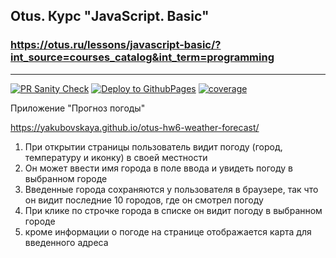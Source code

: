 ## Otus. Курс "JavaScript. Basic" 
### https://otus.ru/lessons/javascript-basic/?int_source=courses_catalog&int_term=programming

---

[![PR Sanity Check](https://github.com/Yakubovskaya/otus-hw6-weather-forecast/actions/workflows/sanity-check.yml/badge.svg?branch=Hometask6)](https://github.com/Yakubovskaya/otus-hw6-weather-forecast/actions/workflows/sanity-check.yml)
[![Deploy to GithubPages](https://github.com/Yakubovskaya/otus-hw6-weather-forecast/actions/workflows/build.yml/badge.svg?branch=Hometask6)](https://github.com/Yakubovskaya/otus-hw6-weather-forecast/actions/workflows/build.yml)
[![coverage](https://github.com/Yakubovskaya/otus-hw6-weather-forecast/actions/workflows/coverage.yml/badge.svg?branch=Hometask6)](https://github.com/Yakubovskaya/otus-hw6-weather-forecast/actions/workflows/coverage.yml)

Приложение "Прогноз погоды" 

https://yakubovskaya.github.io/otus-hw6-weather-forecast/

1. При открытии страницы пользователь видит погоду (город, температуру и иконку) в своей местности
2. Он может ввести имя города в поле ввода и увидеть погоду в выбранном городе
3. Введенные города сохраняются у пользователя в браузере, так что он видит последние 10 городов, где он смотрел погоду
4. При клике по строчке города в списке он видит погоду в выбранном городе
5. кроме информации о погоде на странице отображается карта для введенного адреса
